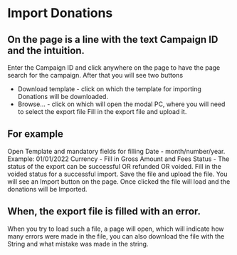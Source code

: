 # Import Donations

## On the page is a line with the text Campaign ID and the intuition.
Enter the Campaign ID and click anywhere on the page to have the page search for the campaign.
After that you will see two buttons
- Download template - click on which the template for importing Donations will be downloaded.
- Browse... - click on which will open the modal PC, where you will need to select the export file
Fill in the export file and upload it.

## For example
Open Template and mandatory fields for filling
Date - month/number/year. Example: 01/01/2022
Currency - Fill in Gross Amount and Fees
Status - The status of the export can be successful OR refunded OR voided.
Fill in the voided status for a successful import.
Save the file and upload the file.
You will see an Import button on the page. Once clicked the file will load and the donations will be Imported.


## When, the export file is filled with an error.
When you try to load such a file, a page will open, which will indicate how many errors were made in the file, you can also download the file with the String and what mistake was made in the string.
